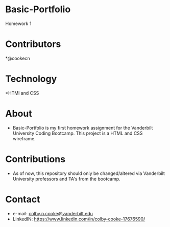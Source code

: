 # Basic-Portfolio
Homework 1 

# Contributors
*@cookecn

# Technology
*HTMl and CSS

# About
* Basic-Portfolio is my first homework assignment for the Vanderbilt University Coding Bootcamp. This project is a HTML and CSS wireframe.

# Contributions
* As of now, this repository should only be changed/altered via Vanderbilt University professors and TA's from the bootcamp.

# Contact
* e-mail: colby.n.cooke@vanderbilt.edu
* LinkedIN: https://www.linkedin.com/in/colby-cooke-17676590/


